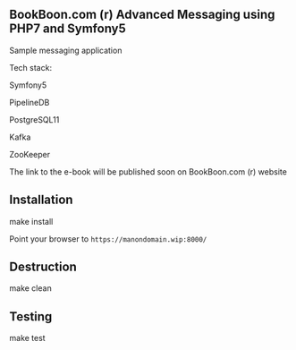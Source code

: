 BookBoon.com (r) Advanced Messaging using PHP7 and Symfony5
-------------------------------------------------------------

Sample messaging application

Tech stack:

Symfony5

PipelineDB

PostgreSQL11

Kafka

ZooKeeper

The link to the e-book will be published soon on BookBoon.com (r) website



Installation
--------------

make install

Point your browser to ``` https://manondomain.wip:8000/ ```



Destruction
--------------

make clean



Testing
---------

make test
